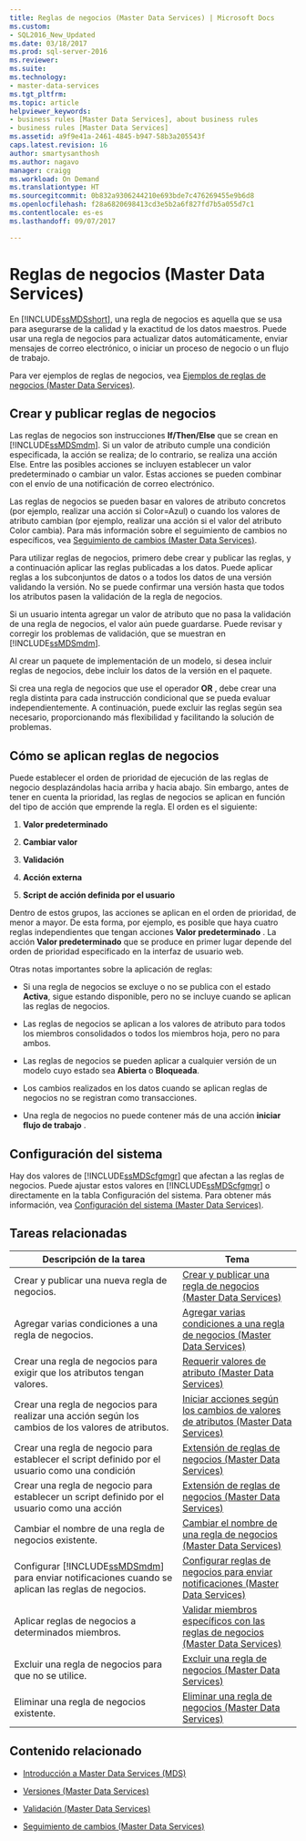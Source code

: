 ```yaml
---
title: Reglas de negocios (Master Data Services) | Microsoft Docs
ms.custom:
- SQL2016_New_Updated
ms.date: 03/18/2017
ms.prod: sql-server-2016
ms.reviewer: 
ms.suite: 
ms.technology:
- master-data-services
ms.tgt_pltfrm: 
ms.topic: article
helpviewer_keywords:
- business rules [Master Data Services], about business rules
- business rules [Master Data Services]
ms.assetid: a9f9e41a-2461-4845-b947-58b3a205543f
caps.latest.revision: 16
author: smartysanthosh
ms.author: nagavo
manager: craigg
ms.workload: On Demand
ms.translationtype: HT
ms.sourcegitcommit: 0b832a9306244210e693bde7c476269455e9b6d8
ms.openlocfilehash: f28a6820698413cd3e5b2a6f827fd7b5a055d7c1
ms.contentlocale: es-es
ms.lasthandoff: 09/07/2017

---
```

# <a name="business-rules-master-data-services"></a>Reglas de negocios (Master Data Services)
  En [!INCLUDE[ssMDSshort](../includes/ssmdsshort-md.md)], una regla de negocios es aquella que se usa para asegurarse de la calidad y la exactitud de los datos maestros. Puede usar una regla de negocios para actualizar datos automáticamente, enviar mensajes de correo electrónico, o iniciar un proceso de negocio o un flujo de trabajo.  
  
 Para ver ejemplos de reglas de negocios, vea [Ejemplos de reglas de negocios &#40;Master Data Services&#41;](../master-data-services/business-rule-examples-master-data-services.md).  
  
## <a name="create-and-publish-business-rules"></a>Crear y publicar reglas de negocios  
 Las reglas de negocios son instrucciones **If/Then/Else** que se crean en [!INCLUDE[ssMDSmdm](../includes/ssmdsmdm-md.md)]. Si un valor de atributo cumple una condición especificada, la acción se realiza; de lo contrario, se realiza una acción Else. Entre las posibles acciones se incluyen establecer un valor predeterminado o cambiar un valor. Estas acciones se pueden combinar con el envío de una notificación de correo electrónico.  
  
 Las reglas de negocios se pueden basar en valores de atributo concretos (por ejemplo, realizar una acción si Color=Azul) o cuando los valores de atributo cambian (por ejemplo, realizar una acción si el valor del atributo Color cambia). Para más información sobre el seguimiento de cambios no específicos, vea [Seguimiento de cambios &#40;Master Data Services&#41;](../master-data-services/change-tracking-master-data-services.md).  
  
 Para utilizar reglas de negocios, primero debe crear y publicar las reglas, y a continuación aplicar las reglas publicadas a los datos. Puede aplicar reglas a los subconjuntos de datos o a todos los datos de una versión validando la versión. No se puede confirmar una versión hasta que todos los atributos pasen la validación de la regla de negocios.  
  
 Si un usuario intenta agregar un valor de atributo que no pasa la validación de una regla de negocios, el valor aún puede guardarse. Puede revisar y corregir los problemas de validación, que se muestran en [!INCLUDE[ssMDSmdm](../includes/ssmdsmdm-md.md)].  
  
 Al crear un paquete de implementación de un modelo, si desea incluir reglas de negocios, debe incluir los datos de la versión en el paquete.  
  
 Si crea una regla de negocios que use el operador **OR** , debe crear una regla distinta para cada instrucción condicional que se pueda evaluar independientemente. A continuación, puede excluir las reglas según sea necesario, proporcionando más flexibilidad y facilitando la solución de problemas.  
  
## <a name="how-business-rules-are-applied"></a>Cómo se aplican reglas de negocios  
 Puede establecer el orden de prioridad de ejecución de las reglas de negocio desplazándolas hacia arriba y hacia abajo. Sin embargo, antes de tener en cuenta la prioridad, las reglas de negocios se aplican en función del tipo de acción que emprende la regla. El orden es el siguiente:  
  
1.  **Valor predeterminado**  
  
2.  **Cambiar valor**  
  
3.  **Validación**  
  
4.  **Acción externa**  
  
5.  **Script de acción definida por el usuario**  
  
 Dentro de estos grupos, las acciones se aplican en el orden de prioridad, de menor a mayor. De esta forma, por ejemplo, es posible que haya cuatro reglas independientes que tengan acciones **Valor predeterminado** . La acción **Valor predeterminado** que se produce en primer lugar depende del orden de prioridad especificado en la interfaz de usuario web.  
  
 Otras notas importantes sobre la aplicación de reglas:  
  
-   Si una regla de negocios se excluye o no se publica con el estado **Activa**, sigue estando disponible, pero no se incluye cuando se aplican las reglas de negocios.  
  
-   Las reglas de negocios se aplican a los valores de atributo para todos los miembros consolidados o todos los miembros hoja, pero no para ambos.  
  
-   Las reglas de negocios se pueden aplicar a cualquier versión de un modelo cuyo estado sea **Abierta** o **Bloqueada**.  
  
-   Los cambios realizados en los datos cuando se aplican reglas de negocios no se registran como transacciones.  
  
-   Una regla de negocios no puede contener más de una acción **iniciar flujo de trabajo** .  
  
## <a name="system-settings"></a>Configuración del sistema  
 Hay dos valores de [!INCLUDE[ssMDScfgmgr](../includes/ssmdscfgmgr-md.md)] que afectan a las reglas de negocios. Puede ajustar estos valores en [!INCLUDE[ssMDScfgmgr](../includes/ssmdscfgmgr-md.md)] o directamente en la tabla Configuración del sistema. Para obtener más información, vea [Configuración del sistema &#40;Master Data Services&#41;](../master-data-services/system-settings-master-data-services.md).  
  
## <a name="related-tasks"></a>Tareas relacionadas  
  
|Descripción de la tarea|Tema|  
|----------------------|-----------|  
|Crear y publicar una nueva regla de negocios.|[Crear y publicar una regla de negocios &#40;Master Data Services&#41;](../master-data-services/create-and-publish-a-business-rule-master-data-services.md)|  
|Agregar varias condiciones a una regla de negocios.|[Agregar varias condiciones a una regla de negocios &#40;Master Data Services&#41;](../master-data-services/add-multiple-conditions-to-a-business-rule-master-data-services.md)|  
|Crear una regla de negocios para exigir que los atributos tengan valores.|[Requerir valores de atributo &#40;Master Data Services&#41;](../master-data-services/require-attribute-values-master-data-services.md)|  
|Crear una regla de negocios para realizar una acción según los cambios de los valores de atributos.|[Iniciar acciones según los cambios de valores de atributos &#40;Master Data Services&#41;](../master-data-services/initiate-actions-based-on-attribute-value-changes-master-data-services.md)|  
|Crear una regla de negocio para establecer el script definido por el usuario como una condición|[Extensión de reglas de negocios &#40;Master Data Services&#41;](../master-data-services/business-rules-extension-master-data-services.md)|  
|Crear una regla de negocio para establecer un script definido por el usuario como una acción|[Extensión de reglas de negocios &#40;Master Data Services&#41;](../master-data-services/business-rules-extension-master-data-services.md)|  
|Cambiar el nombre de una regla de negocios existente.|[Cambiar el nombre de una regla de negocios &#40;Master Data Services&#41;](../master-data-services/change-a-business-rule-name-master-data-services.md)|  
|Configurar [!INCLUDE[ssMDSmdm](../includes/ssmdsmdm-md.md)] para enviar notificaciones cuando se aplican las reglas de negocios.|[Configurar reglas de negocios para enviar notificaciones &#40;Master Data Services&#41;](../master-data-services/configure-business-rules-to-send-notifications-master-data-services.md)|  
|Aplicar reglas de negocios a determinados miembros.|[Validar miembros específicos con las reglas de negocios &#40;Master Data Services&#41;](../master-data-services/validate-specific-members-against-business-rules-master-data-services.md)|  
|Excluir una regla de negocios para que no se utilice.|[Excluir una regla de negocios &#40;Master Data Services&#41;](../master-data-services/exclude-a-business-rule-master-data-services.md)|  
|Eliminar una regla de negocios existente.|[Eliminar una regla de negocios &#40;Master Data Services&#41;](../master-data-services/delete-a-business-rule-master-data-services.md)|  
  
## <a name="related-content"></a>Contenido relacionado  
  
-   [Introducción a Master Data Services &#40;MDS&#41;](../master-data-services/master-data-services-overview-mds.md)  
  
-   [Versiones &#40;Master Data Services&#41;](../master-data-services/versions-master-data-services.md)  
  
-   [Validación &#40;Master Data Services&#41;](../master-data-services/validation-master-data-services.md)  
  
-   [Seguimiento de cambios &#40;Master Data Services&#41;](../master-data-services/change-tracking-master-data-services.md)  
  
  

